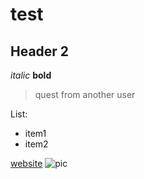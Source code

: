 # test

## Header 2

*italic* **bold**

> quest from another user

List:
- item1
- item2

[website](www.lrt.lt)
![pic](https://c.o0bg.com/rf/image_1200w/Boston/2011-2020/2014/12/16/BostonGlobe.com/BigPicture/Images/03c3c1dd49d04e3f85c2a3909d8e0002-03c3c1dd49d04e3f85c2a3909d8e0002-0.jpg)
